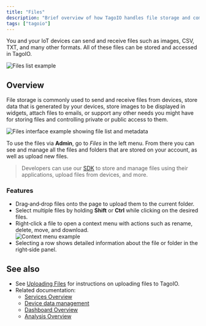 ```yaml
---
title: "Files"
description: "Brief overview of how TagoIO handles file storage and common use cases for files sent to and from IoT devices."
tags: ["tagoio"]
---
```

You and your IoT devices can send and receive files such as images, CSV, TXT, and many other formats. All of these files can be stored and accessed in TagoIO.

![Files list example](/docs_imagem/tagoio/files-2.gif)

## Overview

File storage is commonly used to send and receive files from devices, store data that is generated by your devices, store images to be displayed in widgets, attach files to emails, or support any other needs you might have for storing files and controlling private or public access to them.

![Files interface example showing file list and metadata](/docs_imagem/tagoio/files-2.gif)

To use the files via **Admin**, go to *Files* in the left menu. From there you can see and manage all the files and folders that are stored on your account, as well as upload new files.

> Developers can use our [SDK](https://help.tago.io/portal/en/kb/tagoio/14-sdk) to store and manage files using their applications, upload files from devices, and more.

### Features

- Drag‑and‑drop files onto the page to upload them to the current folder.  
- Select multiple files by holding **Shift** or **Ctrl** while clicking on the desired files.  
- Right‑click a file to open a context menu with actions such as rename, delete, move, and download.  
  ![Context menu example](/docs_imagem/tagoio/1627914062208-mNE.png)  
- Selecting a row shows detailed information about the file or folder in the right‑side panel.

## See also

- See [Uploading Files](uploading-files) for instructions on uploading files to TagoIO.
- Related documentation:
  - [Services Overview](services/services-overview)
  - [Device data management](../data-management)
  - [Dashboard Overview](../dashboards/)
  - [Analysis Overview](analysis/)